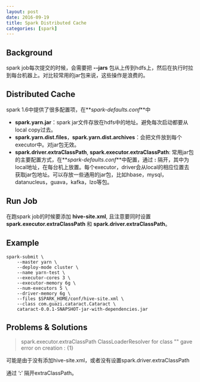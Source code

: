 ```yaml
---
layout: post
date: 2016-09-19
title: Spark Distributed Cache
categories: [spark]
---
```


## Background
spark job每次提交的时候，会需要把 **--jars** 包从上传到hdfs上，然后在执行时拉到每台机器上。对比较常用的jar包来说，这些操作是浪费的。

## Distributed Cache
spark 1.6中提供了很多配置项，在**_spark-defaults.conf_**中
- **spark.yarn.jar**：spark jar文件存放在hdfs中的地址。避免每次启动都要从local copy过去。
- **spark.yarn.dist.files**，**spark.yarn.dist.archives**：会把文件放到每个executor中。对jar包无效。
- **spark.driver.extraClassPath**, **spark.executor.extraClassPath**: 常用jar包的主要配置方式，在**_spark-defaults.conf_**中配置，通过 **:** 隔开，其中为local地址，在每台机上放置。每个executor，driver会从local的相应位置去获取jar包地址。可以存放一些通用的jar包，比如hbase，mysql，datanucleus，guava，kafka，lzo等包。

## Run Job
在跑spark job的时候要添加 **hive-site.xml**, 且注意要同时设置 **spark.executor.extraClassPath** 和 **spark.driver.extraClassPath**。

## Example
```shell
spark-submit \
    --master yarn \
    --deploy-mode cluster \
    --name yarn-test \
    --executor-cores 3 \
    --executor-memory 6g \
    --num-executors 5 \
    --driver-memory 6g \
    --files $SPARK_HOME/conf/hive-site.xml \
    --class com.guazi.cataract.Cataract \
    cataract-0.0.1-SNAPSHOT-jar-with-dependencies.jar
```

## Problems & Solutions
> spark.executor.extraClassPath ClassLoaderResolver for class "" gave error on creation : {1}

可能是由于没有添加hive-site.xml，或者没有设置spark.driver.extraClassPath

通过 ‘**:**’ 隔开extraClassPath。
